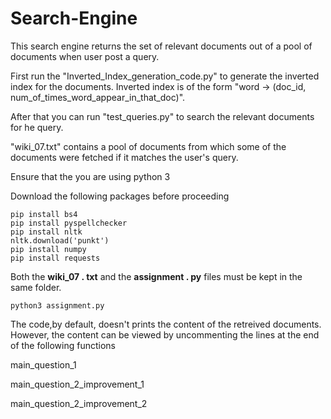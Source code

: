 # Search-Engine
This search engine returns the set of relevant documents out of a pool of documents when user post a query.

First run the "Inverted_Index_generation_code.py" to generate the inverted index for the documents.
Inverted index is of the form "word -> (doc_id, num_of_times_word_appear_in_that_doc)".

After that you can run "test_queries.py" to search the relevant documents for he query.

"wiki_07.txt" contains a pool of documents from which some of the documents were fetched if it matches the user's query.


Ensure that the you are using python 3

Download the following packages before proceeding 
```
pip install bs4
pip install pyspellchecker
pip install nltk
nltk.download('punkt')
pip install numpy
pip install requests
```
Both the __wiki_07 . txt__ and the **assignment . py** files must be kept in the same folder.

```
python3 assignment.py 
```
The code,by default, doesn't prints the content of the retreived documents. 
However, the content can be viewed by uncommenting the lines at the end of the following functions

main_question_1

main_question_2_improvement_1

main_question_2_improvement_2
